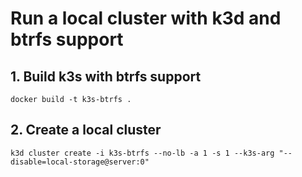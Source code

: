 # Run a local cluster with k3d and btrfs support


## 1. Build k3s with btrfs support

```shell
docker build -t k3s-btrfs .
```


## 2. Create a local cluster

```shell
k3d cluster create -i k3s-btrfs --no-lb -a 1 -s 1 --k3s-arg "--disable=local-storage@server:0"
```